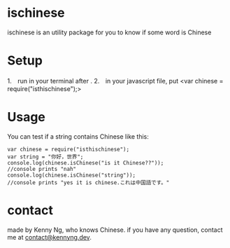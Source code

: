 # ischinese
ischinese is an utility package for you to know if some word is Chinese

# Setup
1.　run <npm i isthischinese> in your terminal after <npm init>.
2.　in your javascript file, put <var chinese = require("isthischinese");>

# Usage 
You can test if a string contains Chinese like this:

```
var chinese = require("isthischinese");
var string = "你好，世界";
console.log(chinese.isChinese("is it Chinese??"));
//console prints "nah"
console.log(chinese.isChinese("string"));
//console prints "yes it is chinese.これは中国語です。"
```
# contact
made by Kenny Ng, who knows Chinese.
if you have any question, contact me at contact@kennyng.dev.